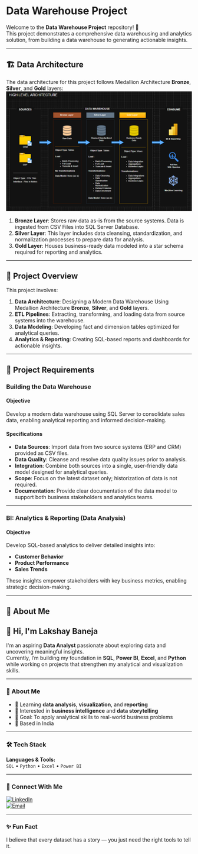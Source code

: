 # Data Warehouse Project

Welcome to the **Data Warehouse Project** repository! 🚀  
This project demonstrates a comprehensive data warehousing and analytics solution, from building a data warehouse to generating actionable insights.

---
## 🏗️ Data Architecture

The data architecture for this project follows Medallion Architecture **Bronze**, **Silver**, and **Gold** layers:
![Data Architecture](docs/Data_Architecture.png)

1. **Bronze Layer**: Stores raw data as-is from the source systems. Data is ingested from CSV Files into SQL Server Database.
2. **Silver Layer**: This layer includes data cleansing, standardization, and normalization processes to prepare data for analysis.
3. **Gold Layer**: Houses business-ready data modeled into a star schema required for reporting and analytics.

---
## 📖 Project Overview

This project involves:

1. **Data Architecture**: Designing a Modern Data Warehouse Using Medallion Architecture **Bronze**, **Silver**, and **Gold** layers.
2. **ETL Pipelines**: Extracting, transforming, and loading data from source systems into the warehouse.
3. **Data Modeling**: Developing fact and dimension tables optimized for analytical queries.
4. **Analytics & Reporting**: Creating SQL-based reports and dashboards for actionable insights.

---

## 🚀 Project Requirements

### Building the Data Warehouse

#### Objective
Develop a modern data warehouse using SQL Server to consolidate sales data, enabling analytical reporting and informed decision-making.

#### Specifications
- **Data Sources**: Import data from two source systems (ERP and CRM) provided as CSV files.
- **Data Quality**: Cleanse and resolve data quality issues prior to analysis.
- **Integration**: Combine both sources into a single, user-friendly data model designed for analytical queries.
- **Scope**: Focus on the latest dataset only; historization of data is not required.
- **Documentation**: Provide clear documentation of the data model to support both business stakeholders and analytics teams.

---

### BI: Analytics & Reporting (Data Analysis)

#### Objective
Develop SQL-based analytics to deliver detailed insights into:
- **Customer Behavior**
- **Product Performance**
- **Sales Trends**

These insights empower stakeholders with key business metrics, enabling strategic decision-making.  

---

## 🌟 About Me

## 👋 Hi, I'm Lakshay Baneja  

I'm an aspiring **Data Analyst** passionate about exploring data and uncovering meaningful insights.  
Currently, I’m building my foundation in **SQL**, **Power BI**, **Excel**, and **Python** while working on projects that strengthen my analytical and visualization skills.  

---

### 💼 About Me  
- 🌱 Learning **data analysis**, **visualization**, and **reporting**  
- 🧠 Interested in **business intelligence** and **data storytelling**  
- 🎯 Goal: To apply analytical skills to real-world business problems  
- 📍 Based in India  

---

### 🛠️ Tech Stack  
**Languages & Tools:**  
`SQL` • `Python` • `Excel` • `Power BI`

---

### 🤝 Connect With Me  
[![LinkedIn](https://img.shields.io/badge/LinkedIn-blue?style=for-the-badge&logo=linkedin)](https://linkedin.com/in/lakshay-baneja-96853931b/)  
[![Email](https://img.shields.io/badge/Email-red?style=for-the-badge&logo=gmail&logoColor=white)](mailto:lakshaybaneja78@gmail.com)

---

### ✨ Fun Fact  
I believe that every dataset has a story — you just need the right tools to tell it.

    
